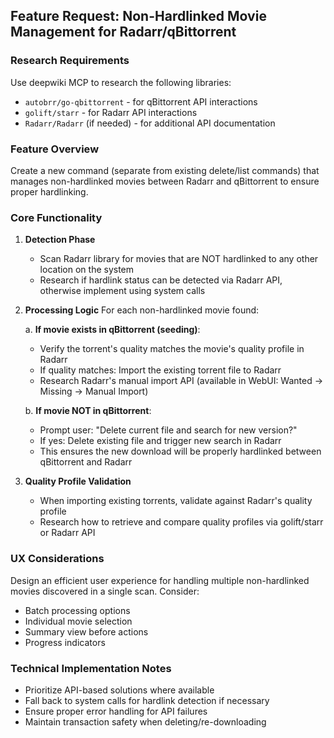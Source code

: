 ## Feature Request: Non-Hardlinked Movie Management for Radarr/qBittorrent

### Research Requirements
Use deepwiki MCP to research the following libraries:
- `autobrr/go-qbittorrent` - for qBittorrent API interactions
- `golift/starr` - for Radarr API interactions
- `Radarr/Radarr` (if needed) - for additional API documentation

### Feature Overview
Create a new command (separate from existing delete/list commands) that manages non-hardlinked movies between Radarr and qBittorrent to ensure proper hardlinking.

### Core Functionality

1. **Detection Phase**
   - Scan Radarr library for movies that are NOT hardlinked to any other location on the system
   - Research if hardlink status can be detected via Radarr API, otherwise implement using system calls

2. **Processing Logic**
   For each non-hardlinked movie found:
   
   a. **If movie exists in qBittorrent (seeding)**:
      - Verify the torrent's quality matches the movie's quality profile in Radarr
      - If quality matches: Import the existing torrent file to Radarr
      - Research Radarr's manual import API (available in WebUI: Wanted → Missing → Manual Import)
   
   b. **If movie NOT in qBittorrent**:
      - Prompt user: "Delete current file and search for new version?"
      - If yes: Delete existing file and trigger new search in Radarr
      - This ensures the new download will be properly hardlinked between qBittorrent and Radarr

3. **Quality Profile Validation**
   - When importing existing torrents, validate against Radarr's quality profile
   - Research how to retrieve and compare quality profiles via golift/starr or Radarr API

### UX Considerations
Design an efficient user experience for handling multiple non-hardlinked movies discovered in a single scan. Consider:
- Batch processing options
- Individual movie selection
- Summary view before actions
- Progress indicators

### Technical Implementation Notes
- Prioritize API-based solutions where available
- Fall back to system calls for hardlink detection if necessary
- Ensure proper error handling for API failures
- Maintain transaction safety when deleting/re-downloading